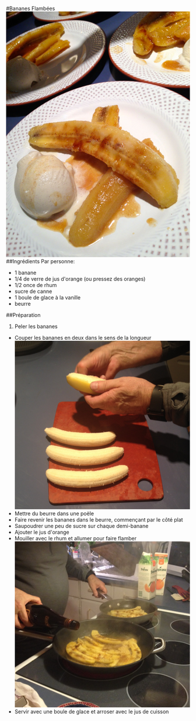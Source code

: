 #Bananes Flambées
![image](img/bananes_flambees1.jpg)
##Ingrédients
Par personne:

* 1 banane
* 1/4 de verre de jus d'orange (ou pressez des oranges)
* 1/2 once de rhum
* sucre de canne
* 1 boule de glace à la vanille
* beurre

##Préparation
1. Peler les bananes
* Couper les bananes en deux dans le sens de la longueur   
![image](img/bananes_flambees3.jpg)
* Mettre du beurre dans une poële
* Faire revenir les bananes dans le beurre, commençant par le côté plat
* Saupoudrer une peu de sucre sur chaque demi-banane
* Ajouter le jus d'orange
* Mouiller avec le rhum et allumer pour faire flamber   
![image](img/bananes_flambees2.jpg)
* Servir avec une boule de glace et arroser avec le jus de cuisson




